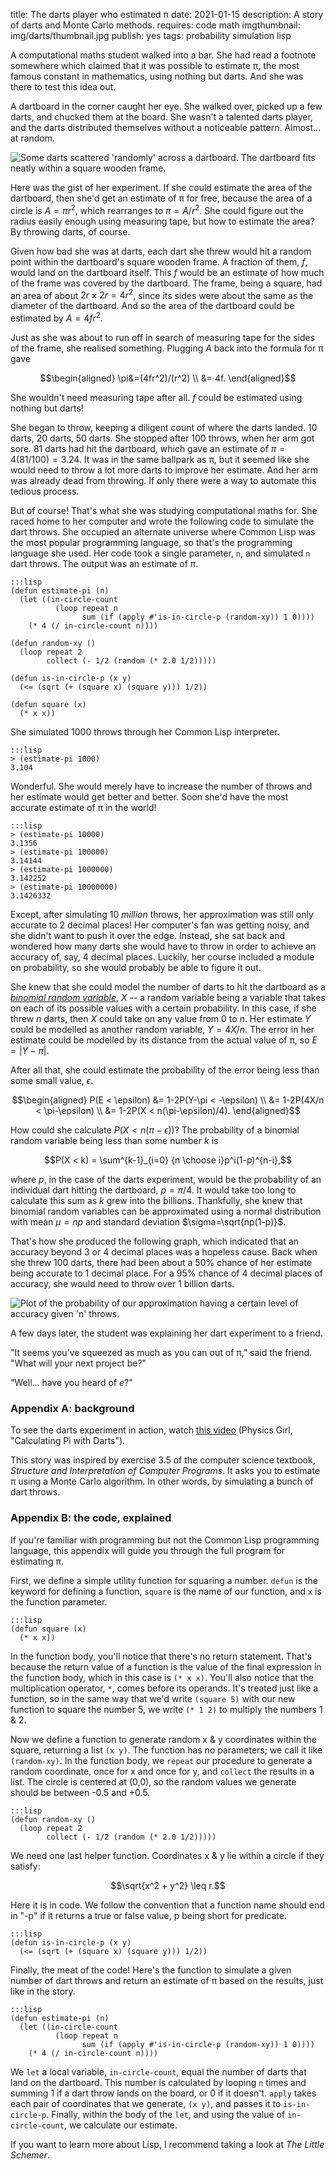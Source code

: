 title: The darts player who estimated π
date: 2021-01-15
description: A story of darts and Monte Carlo methods.
requires: code math
imgthumbnail: img/darts/thumbnail.jpg
publish: yes
tags: probability simulation lisp

A computational maths student walked into a bar. She had read a footnote somewhere which claimed that it was possible to estimate π, the most famous constant in mathematics, using nothing but darts. And she was there to test this idea out.

A dartboard in the corner caught her eye. She walked over, picked up a few darts, and chucked them at the board. She wasn't a talented darts player, and the darts distributed themselves without a noticeable pattern. Almost... at random.

<img src="{{ url_for('static', filename='img/darts/board.png') }}"
     alt="Some darts scattered 'randomly' across a dartboard. The dartboard fits neatly within a square wooden frame."
     class="centered">

Here was the gist of her experiment. If she could estimate the area of the dartboard, then she'd get an estimate of π for free, because the area of a circle is $`A=\pi r^2`$, which rearranges to $`\pi = A/r^2`$. She could figure out the radius easily enough using measuring tape, but how to estimate the area? By throwing darts, of course.

Given how bad she was at darts, each dart she threw would hit a random point within the dartboard's square wooden frame. A fraction of them, $`f`$, would land on the dartboard itself. This $`f`$ would be an estimate of how much of the frame was covered by the dartboard. The frame, being a square, had an area of about $`2r\times 2r=4r^2`$, since its sides were about the same as the diameter of the dartboard. And so the area of the dartboard could be estimated by $`A=4fr^2`$.

Just as she was about to run off in search of measuring tape for the sides of the frame, she realised something. Plugging $`A`$ back into the formula for π gave

```math
\begin{aligned}
    \pi&=(4fr^2)/(r^2) \\
       &= 4f.
\end{aligned}
```

She wouldn't need measuring tape after all. $`f`$ could be estimated using nothing but darts!

She began to throw, keeping a diligent count of where the darts landed. 10 darts, 20 darts, 50 darts. She stopped after 100 throws, when her arm got sore. 81 darts had hit the dartboard, which gave an estimate of $`\pi = 4(81/100) = 3.24`$. It was in the same ballpark as π, but it seemed like she would need to throw a lot more darts to improve her estimate. And her arm was already dead from throwing. If only there were a way to automate this tedious process.

But of course! That's what she was studying computational maths for. She raced home to her computer and wrote the following code to simulate the dart throws. She occupied an alternate universe where Common Lisp was the most popular programming language, so that's the programming language she used. Her code took a single parameter, `n`, and simulated `n` dart throws. The output was an estimate of π.

    :::lisp
    (defun estimate-pi (n)
      (let ((in-circle-count
              (loop repeat n
                    sum (if (apply #'is-in-circle-p (random-xy)) 1 0))))
        (* 4 (/ in-circle-count n))))

    (defun random-xy ()
      (loop repeat 2
            collect (- 1/2 (random (* 2.0 1/2)))))

    (defun is-in-circle-p (x y)
      (<= (sqrt (+ (square x) (square y))) 1/2))

    (defun square (x)
      (* x x))

She simulated 1000 throws through her Common Lisp interpreter.

    :::lisp
    > (estimate-pi 1000)
    3.104

Wonderful. She would merely have to increase the number of throws and her estimate would get better and better. Soon she'd have the most accurate estimate of π in the world!

    :::lisp
    > (estimate-pi 10000)
    3.1356
    > (estimate-pi 100000)
    3.14144
    > (estimate-pi 1000000)
    3.142252
    > (estimate-pi 10000000)
    3.1426332

Except, after simulating 10 *million* throws, her approximation was still only accurate to 2 decimal places! Her computer's fan was getting noisy, and she didn't want to push it over the edge. Instead, she sat back and wondered how many darts she would have to throw in order to achieve an accuracy of, say, 4 decimal places. Luckily, her course included a module on probability, so she would probably be able to figure it out.

She knew that she could model the number of darts to hit the dartboard as a [*binomial random variable*](https://en.wikipedia.org/wiki/Binomial_distribution), $`X`$ -- a random variable being a variable that takes on each of its possible values with a certain probability. In this case, if she threw $`n`$ darts, then $`X`$ could take on any value from $`0`$ to $`n`$. Her estimate $`Y`$ could be modelled as another random variable, $`Y=4X/n`$. The error in her estimate could be modelled by its distance from the actual value of π, so $`E=\vert Y-\pi\vert`$.

After all that, she could estimate the probability of the error being less than some small value, $`\epsilon`$.

```math
\begin{aligned}
P(E < \epsilon) &= 1-2P(Y-\pi < -\epsilon) \\
&= 1-2P(4X/n < \pi-\epsilon) \\
&= 1-2P(X < n(\pi-\epsilon)/4).
\end{aligned}
```

How could she calculate $`P(X < n(\pi-\epsilon))`$? The probability of a binomial random variable being less than some number $`k`$ is

```math
P(X < k) = \sum^{k-1}_{i=0} {n \choose i}p^i(1-p)^{n-i},
```

where $`p`$, in the case of the darts experiment, would be the probability of an individual dart hitting the dartboard, $`p=\pi/4`$. It would take too long to calculate this sum as $`k`$ grew into the billions. Thankfully, she knew that binomial random variables can be approximated using a normal distribution with mean $`\mu=np`$ and standard deviation $`\sigma=\sqrt{np(1-p)}`$.

That's how she produced the following graph, which indicated that an accuracy beyond 3 or 4 decimal places was a hopeless cause. Back when she threw 100 darts, there had been about a 50% chance of her estimate being accurate to 1 decimal place. For a 95% chance of 4 decimal places of accuracy, she would need to throw over 1 billion darts.

<img src="{{ url_for('static', filename='img/darts/graph.png') }}"
     alt="Plot of the probability of our approximation having a certain level of accuracy given 'n' throws."
     class="centered">

A few days later, the student was explaining her dart experiment to a friend.

"It seems you've squeezed as much as you can out of π," said the friend. "What will your next project be?"

"Well... have you heard of *e*?"

### Appendix A: background
To see the darts experiment in action, watch [this video](https://www.youtube.com/watch?v=M34TO71SKGk) (Physics Girl, "Calculating Pi with Darts").

This story was inspired by exercise 3.5 of the computer science textbook, *Structure and Interpretation of Computer Programs*. It asks you to estimate π using a Monte Carlo algorithm. In other words, by simulating a bunch of dart throws.

### Appendix B: the code, explained
If you're familiar with programming but not the Common Lisp programming language, this appendix will guide you through the full program for estimating π.

First, we define a simple utility function for squaring a number. `defun` is the keyword for defining a function, `square` is the name of our function, and `x` is the function parameter. 

    :::lisp
    (defun square (x)
      (* x x))

In the function body, you'll notice that there's no return statement. That's because the return value of a function is the value of the final expression in the function body, which in this case is `(* x x)`. You'll also notice that the multiplication operator, `*`, comes before its operands. It's treated just like a function, so in the same way that we'd write `(square 5)` with our new function to square the number 5, we write `(* 1 2)` to multiply the numbers 1 & 2.

Now we define a function to generate random x & y coordinates within the square, returning a list `(x y)`. The function has no parameters; we call it like `(random-xy)`. In the function body, we `repeat` our procedure to generate a random coordinate, once for x and once for y, and `collect` the results in a list. The circle is centered at (0,0), so the random values we generate should be between -0.5 and +0.5.

    :::lisp
    (defun random-xy ()
      (loop repeat 2
            collect (- 1/2 (random (* 2.0 1/2)))))

We need one last helper function. Coordinates x & y lie within a circle if they satisfy:

```math
\sqrt{x^2 + y^2} \leq r.
```

Here it is in code. We follow the convention that a function name should end in "-p" if it returns a true or false value, p being short for predicate.

    :::lisp
    (defun is-in-circle-p (x y)
      (<= (sqrt (+ (square x) (square y))) 1/2))

Finally, the meat of the code! Here's the function to simulate a given number of dart throws and return an estimate of π based on the results, just like in the story.

    :::lisp
    (defun estimate-pi (n)
      (let ((in-circle-count
              (loop repeat n
                    sum (if (apply #'is-in-circle-p (random-xy)) 1 0))))
        (* 4 (/ in-circle-count n))))

We `let` a local variable, `in-circle-count`, equal the number of darts that land on the dartboard. This number is calculated by looping `n` times and summing 1 if a dart throw lands on the board, or 0 if it doesn't. `apply` takes each pair of coordinates that we generate, `(x y)`, and passes it to `is-in-circle-p`. Finally, within the body of the `let`, and using the value of `in-circle-count`, we calculate our estimate.

If you want to learn more about Lisp, I recommend taking a look at *The Little Schemer*.
